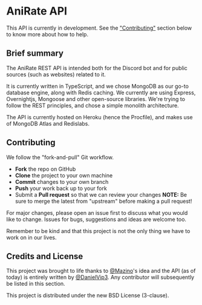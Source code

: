 # AniRate API

This API is currently in development. See the ["Contributing"](#contributing) section below to know more about how to help.

## Brief summary

The AniRate REST API is intended both for the Discord bot and for public sources (such as websites) related to it.

It is currently written in TypeScript, and we chose MongoDB as our go-to database engine, along with Redis caching.
We currently are using Express, Overnightjs, Mongoose and other open-source libraries.
We're trying to follow the REST principles, and chose a simple monolith architecture.

The API is currently hosted on Heroku (hence the Procfile), and makes use of MongoDB Atlas and Redislabs.

## Contributing

We follow the "fork-and-pull" Git workflow.

- **Fork** the repo on GitHub
- **Clone** the project to your own machine
- **Commit** changes to your own branch
- **Push** your work back up to your fork
- Submit a **Pull request** so that we can review your changes
**NOTE:** Be sure to merge the latest from "upstream" before making a pull request!

For major changes, please open an issue first to discuss what you would like to change.
Issues for bugs, suggestions and ideas are welcome too.

Remember to be kind and that this project is not the only thing we have to work on in our lives.

## Credits and License

This project was brought to life thanks to [@Mazino](https://github.com/PizzaPiee)'s idea and the API (as of today) is entirely written by [@DanielVip3](https://github.com/DanielVip3).
Any contributor will subsequently be listed in this section.

This project is distributed under the new BSD License (3-clause).